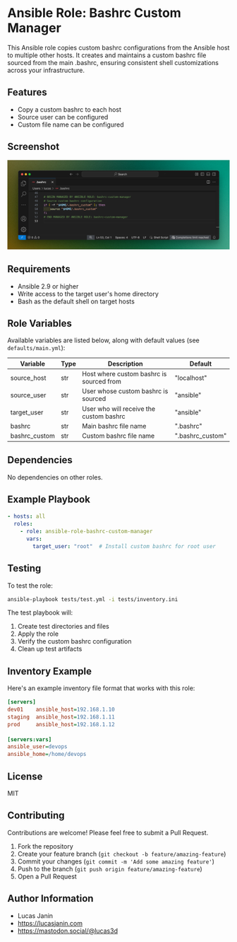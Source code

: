 # Ansible Role: Bashrc Custom Manager

This Ansible role copies custom bashrc configurations from the Ansible host to multiple other hosts. It creates and maintains a custom bashrc file sourced from the main .bashrc, ensuring consistent shell customizations across your infrastructure.

## Features

- Copy a custom bashrc to each host
- Source user can be configured
- Custom file name can be configured

## Screenshot
![Bashrc Custom Manager](images/bashrc-custom-manager.png )

## Requirements

- Ansible 2.9 or higher
- Write access to the target user's home directory
- Bash as the default shell on target hosts

## Role Variables

Available variables are listed below, along with default values (see `defaults/main.yml`):

| Variable | Type | Description | Default |
|----------|------|-------------|---------|
| source_host | str | Host where custom bashrc is sourced from | "localhost" |
| source_user | str | User whose custom bashrc is sourced | "ansible" |
| target_user | str | User who will receive the custom bashrc | "ansible" |
| bashrc | str | Main bashrc file name | ".bashrc" |
| bashrc_custom | str | Custom bashrc file name | ".bashrc_custom" |

## Dependencies

No dependencies on other roles.

## Example Playbook


```yaml
- hosts: all
  roles:
    - role: ansible-role-bashrc-custom-manager
      vars:
        target_user: "root"  # Install custom bashrc for root user
```

## Testing


To test the role:

```bash
ansible-playbook tests/test.yml -i tests/inventory.ini
```

The test playbook will:
1. Create test directories and files
2. Apply the role
3. Verify the custom bashrc configuration
4. Clean up test artifacts

## Inventory Example

Here's an example inventory file format that works with this role:

```ini
[servers]
dev01    ansible_host=192.168.1.10
staging  ansible_host=192.168.1.11
prod     ansible_host=192.168.1.12

[servers:vars]
ansible_user=devops
ansible_home=/home/devops
```

## License

MIT

## Contributing

Contributions are welcome! Please feel free to submit a Pull Request.

1. Fork the repository
2. Create your feature branch (`git checkout -b feature/amazing-feature`)
3. Commit your changes (`git commit -m 'Add some amazing feature'`)
4. Push to the branch (`git push origin feature/amazing-feature`)
5. Open a Pull Request

## Author Information

- Lucas Janin
- https://lucasjanin.com
- https://mastodon.social/@lucas3d
